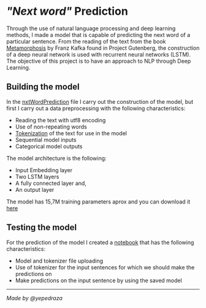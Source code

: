 # *"Next word"* Prediction 

Through the use of natural language processing and deep learning methods, I made a model that is capable of predicting the next word of a particular sentence. From the reading of the text from the book [Metamorphosis](https://www.gutenberg.org/cache/epub/5200/pg5200.txt) by Franz Kafka found in Project Gutenberg, the construction of a deep neural network is used with recurrent neural networks (LSTM). The objective of this project is to have an approach to NLP through Deep Learning.

## Building the model

In the [nxtWordPrediction](https://github.com/yepedraza/nextword-predict/blob/80307bdc413d959ab60544853bc9f9044ca28872/nxtWordPrediction.ipynb) file I carry out the construction of the model, but first I carry out a data preprocessing with the following characteristics:
  * Reading the text with utf8 encoding
  * Use of non-repeating words
  * [Tokenization](https://keras.io/api/preprocessing/text/) of the text for use in the model
  * Sequential model inputs
  * Categorical model outputs

The model architecture is the following:
  * Input Embedding layer
  * Two LSTM layers
  * A fully connected layer and,
  * An output layer

The model has 15,7M training parameters aprox and you can download it [here](https://drive.google.com/file/d/1JX7TPaFdbUDP95Jwxpf5MbWUIis97Oj3/view?usp=sharing)

## Testing the model

For the prediction of the model I created a [notebook](https://github.com/yepedraza/nextword-predict/blob/80307bdc413d959ab60544853bc9f9044ca28872/predScript.ipynb) that has the following characteristics:
  * Model and tokenizer file uploading
  * Use of tokenizer for the input sentences for which we should make the predictions on
  * Make predictions on the input sentence by using the saved model

---
*Made by @yepedraza* 
